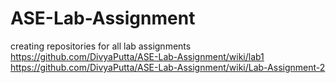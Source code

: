 # ASE-Lab-Assignment
creating repositories for all lab assignments
https://github.com/DivyaPutta/ASE-Lab-Assignment/wiki/lab1
https://github.com/DivyaPutta/ASE-Lab-Assignment/wiki/Lab-Assignment-2
